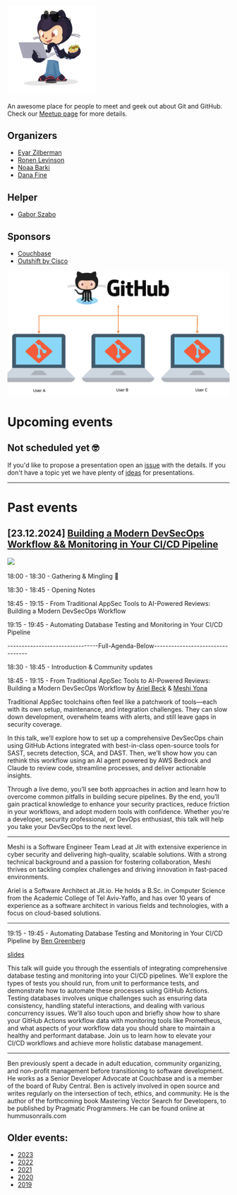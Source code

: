 <img src="./Israeli-Octocat.png" width="40%">

An awesome place for people to meet and geek out about Git and GitHub.
Check our [Meetup page](https://www.meetup.com/github-user-group/) for more details.

## Organizers

* [Eyar Zilberman](https://www.linkedin.com/in/eyar-zilberman/)
* [Ronen Levinson](https://www.linkedin.com/in/ronen-levinson/)
* [Noaa Barki](https://www.linkedin.com/in/noaa-barki-159498163/)
* [Dana Fine](https://www.linkedin.com/in/fine-dana/)

## Helper

* [Gabor Szabo](https://www.linkedin.com/in/szabgab/)

## Sponsors

* [Couchbase](https://www.couchbase.com/)
* [Outshift by Cisco](https://eti.cisco.com/)

![](/img/banner.webp)

# Upcoming events

## Not scheduled yet 🤓

If you'd like to propose a presentation open an [issue](https://github.com/github-user-group/GitHub-User-Group) with the details.
If you don't have a topic yet we have plenty of [ideas](/ideas) for presentations.

-----------------------------

# Past events


## [23.12.2024] [Building a Modern DevSecOps Workflow && Monitoring in Your CI/CD Pipeline](https://www.meetup.com/github-user-group/events/304740192/)

![](/img/20241223.avif)

18:00 - 18:30 - Gathering & Mingling 🍻

18:30 - 18:45 - Opening Notes

18:45 - 19:15 - From Traditional AppSec Tools to AI-Powered Reviews: Building a Modern DevSecOps Workflow

19:15 - 19:45 - Automating Database Testing and Monitoring in Your CI/CD Pipeline

--------------------------------Full-Agenda-Below---------------------------------

18:30 - 18:45 - Introduction & Community updates

18:45 - 19:15 - From Traditional AppSec Tools to AI-Powered Reviews: Building a Modern DevSecOps Workflow by [Ariel Beck](https://www.linkedin.com/in/ariel-beck-84b44b28/) & [Meshi Yona](https://www.linkedin.com/in/meshi-yona-735826112/)

Traditional AppSec toolchains often feel like a patchwork of tools—each with its own setup, maintenance, and integration challenges. They can slow down development, overwhelm teams with alerts, and still leave gaps in security coverage.

In this talk, we’ll explore how to set up a comprehensive DevSecOps chain using GitHub Actions integrated with best-in-class open-source tools for SAST, secrets detection, SCA, and DAST. Then, we’ll show how you can rethink this workflow using an AI agent powered by AWS Bedrock and Claude to review code, streamline processes, and deliver actionable insights.

Through a live demo, you’ll see both approaches in action and learn how to overcome common pitfalls in building secure pipelines. By the end, you’ll gain practical knowledge to enhance your security practices, reduce friction in your workflows, and adopt modern tools with confidence. Whether you're a developer, security professional, or DevOps enthusiast, this talk will help you take your DevSecOps to the next level.

-----------------------------------------------------------------------------------------
Meshi is a Software Engineer Team Lead at Jit with extensive experience in cyber security and delivering high-quality, scalable solutions. With a strong technical background and a passion for fostering collaboration, Meshi thrives on tackling complex challenges and driving innovation in fast-paced environments.

Ariel is a Software Architect at Jit.io. He holds a B.Sc. in Computer Science from the Academic College of Tel Aviv-Yaffo, and has over 10 years of experience as a software architect in various fields and technologies, with a focus on cloud-based solutions.

-----------------------------------------------------------------------------------------
19:15 - 19:45 - Automating Database Testing and Monitoring in Your CI/CD Pipeline by [Ben Greenberg](https://www.linkedin.com/in/hummusonrails/)

[slides](https://noti.st/benhayehudi/vqu6Et/automating-database-testing-in-your-ci-cd-pipelines)

This talk will guide you through the essentials of integrating comprehensive database testing and monitoring into your CI/CD pipelines. We'll explore the types of tests you should run, from unit to performance tests, and demonstrate how to automate these processes using GitHub Actions. Testing databases involves unique challenges such as ensuring data consistency, handling stateful interactions, and dealing with various concurrency issues. We'll also touch upon and briefly show how to share your GitHub Actions workflow data with monitoring tools like Prometheus, and what aspects of your workflow data you should share to maintain a healthy and performant database. Join us to learn how to elevate your CI/CD workflows and achieve more holistic database management.

-----------------------------------------------------------------------------------------

Ben previously spent a decade in adult education, community organizing, and non-profit management before transitioning to software development. He works as a Senior Developer Advocate at Couchbase and is a member of the board of Ruby Central. Ben is actively involved in open source and writes regularly on the intersection of tech, ethics, and community. He is the author of the forthcoming book Mastering Vector Search for Developers, to be published by Pragmatic Programmers. He can be found online at hummusonrails.com

## Older events:

* [2023](2023)
* [2022](2022)
* [2021](2021)
* [2020](2020)
* [2019](2019)

